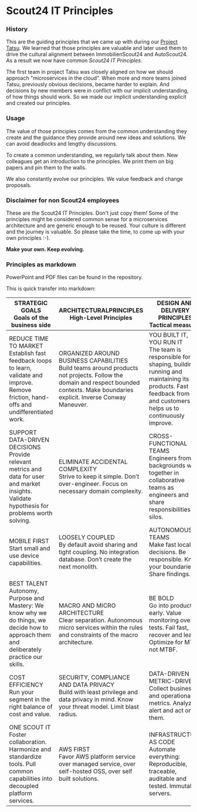 # Scout24 IT Principles

### History
This are the guiding principles that we came up with during our [Project Tatsu](http://techblog.scout24.com/2015/01/autoscout24-changes-technology/). We learned that those principles are valuable and later used them to drive the cultural alignment between ImmobilienScout24 and AutoScout24. As a result we now have common *Scout24 IT Principles*.

The first team in project Tatsu was closely aligned on how we should approach "microservices in the cloud". When more and more teams joined Tatsu, previously obvious decisions, became harder to explain. And decisions by new members were in conflict with our implicit understanding, of how things should work. So we made our implicit understanding explicit and created our principles.

### Usage
The value of those principles comes from the common understanding they create and the guidance they provide around new ideas and solutions. We can avoid deadlocks and lengthy discussions.

To create a common understanding, we regularly talk about them. New colleagues get an introduction to the principles. We print them on big papers and pin them to the walls.

We also constantly evolve our principles. We value feedback and change proposals.

### Disclaimer for non Scout24 employees
These are the Scout24 IT Principles. Don't just copy them! Some of the principles might be considered common sense for a microservices architecture and are generic enough to be reused. Your culture is different and the journey is valuable. So please take the time, to come up with your own principles :-).

**Make your own. Keep evolving.**


### Principles as markdown
PowerPoint and PDF files can be found in the repository.

This is quick transfer into markdown:

| STRATEGIC GOALS<br>Goals of the business side| ARCHITECTURALPRINCIPLES<br>High-Level Principles | DESIGN AND DELIVERY PRINCIPLES<br>Tactical measures |
|---------------------------------------------------------------------------------------------------------------------------|----------------------------------------------------------------------------------------------------------------------------------------------------------|--------------------------------------------------------------------------------------------------------------------------------------------------------------------------------------|
| REDUCE TIME TO MARKET<br>Establish fast feedback loops to learn, validate and improve. Remove friction, hand-offs and undifferentiated work.| ORGANIZED AROUND BUSINESS CAPABILITIES<br>Build teams around products not projects. Follow the domain and respect bounded contexts. Make boundaries explicit. Inverse Conway Maneuver. | YOU BUILT IT, YOU RUN IT<br>The team is responsible for shaping, building, running and maintaining its products. Fast feedback from live and customers helps us to continuously improve. |
| SUPPORT DATA-DRIVEN DECISIONS<br>Provide relevant metrics and data for user and market insights. Validate hypothesis for problems worth solving. | ELIMINATE ACCIDENTAL COMPLEXITY<br>Strive to keep it simple. Don’t over-engineer. Focus on necessary domain complexity. | CROSS-FUNCTIONAL TEAMS<br>Engineers from all backgrounds work together in collaborative teams as engineers and share responsibilities. No silos.|
| MOBILE FIRST<br>Start small and use device capabilities. | LOOSELY COUPLED<br>By default avoid sharing and tight coupling. No integration database. Don’t create the next monolith.| AUTONOMOUS TEAMS<br>Make fast local decisions. Be responsible. Know your boundaries. Share findings.|
| BEST TALENT<br>Autonomy, Purpose and Mastery: We know why we do things, we decide how to approach them and deliberately practice our skills.| MACRO AND MICRO ARCHITECTURE<br>Clear separation. Autonomous micro services within the rules and constraints of the macro architecture.| BE BOLD<br>Go into production early. Value monitoring over tests. Fail fast, recover and learn. Optimize for MTTR not MTBF.|
| COST EFFICIENCY<br>Run your segment in the right balance of cost and value.| SECURITY, COMPLIANCE AND DATA PRIVACY<br>Build with least privilege and data privacy in mind. Know your threat model. Limit blast radius.| DATA-DRIVEN / METRIC-DRIVEN<br>Collect business and operational metrics. Analyze, alert and act on them.|
|ONE SCOUT IT<br>Foster collaboration. Harmonize and standardize tools. Pull common capabilities into decoupled platform services.| AWS FIRST<br>Favor AWS platform service over managed service, over self-hosted OSS, over self built solutions.| INFRASTRUCTURE AS CODE<br>Automate everything: Reproducible, traceable, auditable and tested. Immutable servers.|
